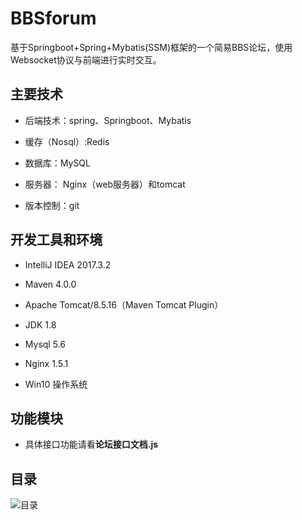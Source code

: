 # BBSforum
  基于Springboot+Spring+Mybatis(SSM)框架的一个简易BBS论坛，使用Websocket协议与前端进行实时交互。
  
## 主要技术

- 后端技术：spring、Springboot、Mybatis

- 缓存（Nosql）:Redis

- 数据库：MySQL

- 服务器： Nginx（web服务器）和tomcat

- 版本控制：git
 
## 开发工具和环境
- IntelliJ IDEA 2017.3.2

- Maven 4.0.0

- Apache Tomcat/8.5.16（Maven Tomcat Plugin）

- JDK 1.8

- Mysql 5.6

- Nginx 1.5.1

- Win10 操作系统

## 功能模块
- 具体接口功能请看**论坛接口文档.js**

## 目录
![目录](目录.png)

